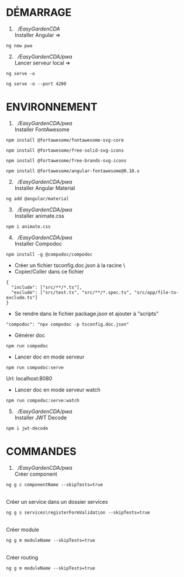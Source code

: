 # DÉMARRAGE
1. &nbsp;&nbsp;*/EasyGardenCDA*
\
Installer Angular =>
```
ng new pwa
```
2. &nbsp;&nbsp;*/EasyGardenCDA/pwa*
\
Lancer serveur local =>
```
ng serve -o
```
```
ng serve -o --port 4200
```
# ENVIRONNEMENT
1. &nbsp;&nbsp;*/EasyGardenCDA/pwa*
\
Installer FontAwesome
```
npm install @fortawesome/fontawesome-svg-core
```
```
npm install @fortawesome/free-solid-svg-icons
```
```
npm install @fortawesome/free-brands-svg-icons
```
```
npm install @fortawesome/angular-fontawesome@0.10.x
```
2. &nbsp;&nbsp;*/EasyGardenCDA/pwa*
\
Installer Angular Material
```
ng add @angular/material
```
3. &nbsp;&nbsp;*/EasyGardenCDA/pwa*
\
Installer animate.css
```
npm i animate.css
```
4. &nbsp;&nbsp;*/EasyGardenCDA/pwa*
\
Installer Compodoc
```
npm install -g @compodoc/compodoc
```
- Créer un fichier tsconfig.doc.json à la racine
\
- Copier/Coller dans ce fichier
```
{
  "include": ["src/**/*.ts"],
  "exclude": ["src/test.ts", "src/**/*.spec.ts", "src/app/file-to-exclude.ts"]
}
```
- Se rendre dans le fichier package.json et ajouter à "scripts"
```
"compodoc": "npx compodoc -p tsconfig.doc.json"
```
- Générer doc
```
npm run compodoc
```
- Lancer doc en mode serveur
```
npm run compodoc:serve
```
Url: localhost:8080
- Lancer doc en mode serveur watch
```
npm run compodoc:serve:watch
```
5. &nbsp;&nbsp;*/EasyGardenCDA/pwa*
\
Installer JWT Decode
```
npm i jwt-decode
```
# COMMANDES
1. &nbsp;&nbsp;*/EasyGardenCDA/pwa*
\
Créer component
```
ng g c componentName --skipTests=true
```
\
Créer un service dans un dossier services
```
ng g s services\registerFormValidation --skipTests=true
```
\
Créer module
```
ng g m moduleName --skipTests=true
```
\
Créer routing
```
ng g m moduleName --skipTests=true
```